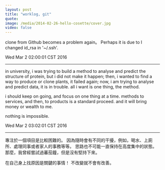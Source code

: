 ```yaml
---
layout: post
title: "worklog, git"
quote:
image: /media/2014-02-26-hello-cosette/cover.jpg
video: false
---
```


clone from Github becomes a problem again。
Perhaps it is due to I changed id_rsa in '~/.ssh'.

Wed Mar  2 02:00:01 CST 2016

---

in university, i was trying to build a method to analyse and predict the structure of protein, but i did not make it happen;
then, i wanted to find a way to produce or clone plants, it failed again;
now, i am trying to analyse and predict data, it is in trouble.
all i want is one thing, the method.

i should keep on going, and focus on one thing at a time.
methods to services, and then, to products is a standard proceed.
and it will bring money or wealth to me.

nothing is impossible.

Wed Mar  2 03:02:01 CST 2016

---

專注於一個項目是比較困難的。
因為隨時會有不同的干擾，例如，喝水、上廁所、處理同事或者家人的事務等等。
思路也不可能一直保持在高度集中的狀態。
那麼，我曾經嘗試過蕃茄鐘，但是沒有堅持下來。

在自己身上找原因是關鍵的事情！
不改變就不會有改善。
